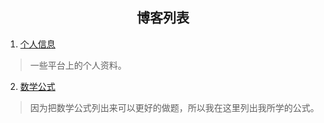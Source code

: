 ## <center>博客列表</center>

1. [个人信息](./posts/personal-information.html)

> 一些平台上的个人资料。

2. [数学公式](./posts/math-formula.html)

> 因为把数学公式列出来可以更好的做题，所以我在这里列出我所学的公式。